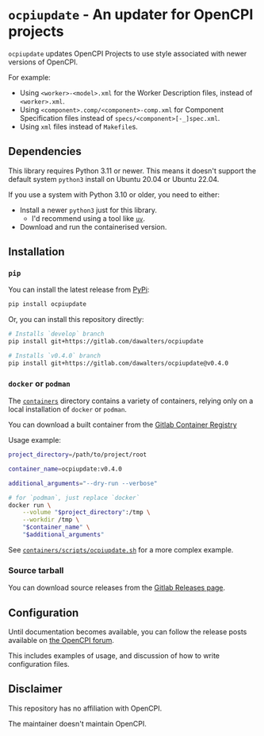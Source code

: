 # `ocpiupdate` - An updater for OpenCPI projects

`ocpiupdate` updates OpenCPI Projects to use style associated with newer
versions of OpenCPI.

For example:

- Using `<worker>-<model>.xml` for the Worker Description files, instead of
  `<worker>.xml`.
- Using `<component>.comp/<component>-comp.xml` for Component Specification
  files instead of `specs/<component>[-_]spec.xml`.
- Using `xml` files instead of `Makefile`s.

## Dependencies

This library requires Python 3.11 or newer. This means it doesn't support the
default system `python3` install on Ubuntu 20.04 or Ubuntu 22.04.

If you use a system with Python 3.10 or older, you need to either:

- Install a newer `python3` just for this library.
    - I'd recommend using a tool like [`uv`](https://docs.astral.sh/uv).
- Download and run the containerised version.

## Installation

### `pip`

You can install the latest release from [PyPi](https://pypi.org/project/ocpiupdate):

```bash
pip install ocpiupdate
```

Or, you can install this repository directly:

```bash
# Installs `develop` branch
pip install git+https://gitlab.com/dawalters/ocpiupdate

# Installs `v0.4.0` branch
pip install git+https://gitlab.com/dawalters/ocpiupdate@v0.4.0
```

### `docker` or `podman`

The [`containers`](https://gitlab.com/dawalters/ocpiupdate/-/tree/develop/containers)
directory contains a variety of containers, relying only on a local
installation of `docker` or `podman`.

You can download a built container from the
[Gitlab Container Registry](https://gitlab.com/dawalters/ocpiupdate/container_registry)

Usage example:

```bash
project_directory=/path/to/project/root

container_name=ocpiupdate:v0.4.0

additional_arguments="--dry-run --verbose"

# for `podman`, just replace `docker`
docker run \
    --volume "$project_directory":/tmp \
    --workdir /tmp \
    "$container_name" \
    "$additional_arguments"
```

See [`containers/scripts/ocpiupdate.sh`](https://gitlab.com/dawalters/ocpiupdate/-/tree/develop/containers/scripts/ocpiupdate.sh)
for a more complex example.

### Source tarball

You can download source releases from the
[Gitlab Releases page](https://gitlab.com/dawalters/ocpiupdate/-/releases).

## Configuration

Until documentation becomes available, you can follow the release posts
available on
[the OpenCPI forum](https://opencpi.dev/t/script-to-automate-updating-aspects-of-older-opencpi-projects).

This includes examples of usage, and discussion of how to write configuration
files.

## Disclaimer

This repository has no affiliation with OpenCPI.

The maintainer doesn't maintain OpenCPI.
